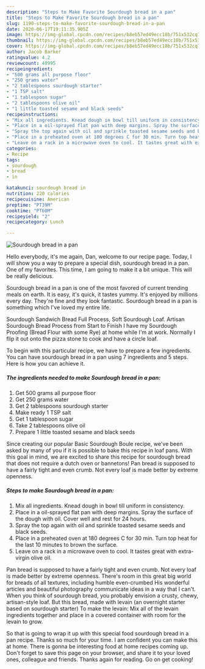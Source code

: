 ```yaml
---
description: "Steps to Make Favorite Sourdough bread in a pan"
title: "Steps to Make Favorite Sourdough bread in a pan"
slug: 1190-steps-to-make-favorite-sourdough-bread-in-a-pan
date: 2020-06-17T19:11:35.905Z
image: https://img-global.cpcdn.com/recipes/b8eb57ed49ecc18b/751x532cq70/sourdough-bread-in-a-pan-recipe-main-photo.jpg
thumbnail: https://img-global.cpcdn.com/recipes/b8eb57ed49ecc18b/751x532cq70/sourdough-bread-in-a-pan-recipe-main-photo.jpg
cover: https://img-global.cpcdn.com/recipes/b8eb57ed49ecc18b/751x532cq70/sourdough-bread-in-a-pan-recipe-main-photo.jpg
author: Jacob Barker
ratingvalue: 4.2
reviewcount: 40995
recipeingredient:
- "500 grams all purpose floor"
- "250 grams water"
- "2 tablespoons sourdough starter"
- "1 TSP salt"
- "1 tablespoon sugar"
- "2 tablespoons olive oil"
- "1 little toasted sesame and black seeds"
recipeinstructions:
- "Mix all ingredients. Knead dough in bowl till uniform in consistency."
- "Place in a oil-sprayed flat pan with deep margins. Spray the surface of the dough with oil. Cover well and rest for 24 hours."
- "Spray the top again with oil and sprinkle toasted sesame seeds and black seeds."
- "Place in a preheated oven at 180 degrees C for 30 min. Turn top heat for the last 10 minutes to brown the surface."
- "Leave on a rack in a microwave oven to cool. It tastes great with extra-virgin olive oil."
categories:
- Recipe
tags:
- sourdough
- bread
- in

katakunci: sourdough bread in 
nutrition: 220 calories
recipecuisine: American
preptime: "PT39M"
cooktime: "PT60M"
recipeyield: "2"
recipecategory: Lunch

---
```



![Sourdough bread in a pan](https://img-global.cpcdn.com/recipes/b8eb57ed49ecc18b/751x532cq70/sourdough-bread-in-a-pan-recipe-main-photo.jpg)

Hello everybody, it's me again, Dan, welcome to our recipe page. Today, I will show you a way to prepare a special dish, sourdough bread in a pan. One of my favorites. This time, I am going to make it a bit unique. This will be really delicious.

Sourdough bread in a pan is one of the most favored of current trending meals on earth. It is easy, it's quick, it tastes yummy. It's enjoyed by millions every day. They're fine and they look fantastic. Sourdough bread in a pan is something which I've loved my entire life.

Sourdough Sandwich Bread Full Process, Soft Sourdough Loaf. Artisan Sourdough Bread Process from Start to Finish I have my Sourdough Proofing (Bread Flour with some Rye) at home while I&#39;m at work. Normally I flip it out onto the pizza stone to cook and have a circle loaf.


To begin with this particular recipe, we have to prepare a few ingredients. You can have sourdough bread in a pan using 7 ingredients and 5 steps. Here is how you can achieve it.

<!--inarticleads1-->

##### The ingredients needed to make Sourdough bread in a pan:

1. Get 500 grams all purpose floor
1. Get 250 grams water
1. Get 2 tablespoons sourdough starter
1. Make ready 1 TSP salt
1. Get 1 tablespoon sugar
1. Take 2 tablespoons olive oil
1. Prepare 1 little toasted sesame and black seeds


Since creating our popular Basic Sourdough Boule recipe, we&#39;ve been asked by many of you if it is possible to bake this recipe in loaf pans. With this goal in mind, we are excited to share this recipe for sourdough bread that does not require a dutch oven or bannetons! Pan bread is supposed to have a fairly tight and even crumb. Not every loaf is made better by extreme openness. 

<!--inarticleads2-->

##### Steps to make Sourdough bread in a pan:

1. Mix all ingredients. Knead dough in bowl till uniform in consistency.
1. Place in a oil-sprayed flat pan with deep margins. Spray the surface of the dough with oil. Cover well and rest for 24 hours.
1. Spray the top again with oil and sprinkle toasted sesame seeds and black seeds.
1. Place in a preheated oven at 180 degrees C for 30 min. Turn top heat for the last 10 minutes to brown the surface.
1. Leave on a rack in a microwave oven to cool. It tastes great with extra-virgin olive oil.


Pan bread is supposed to have a fairly tight and even crumb. Not every loaf is made better by extreme openness. There&#39;s room in this great big world for breads of all textures, including humble even-crumbed His wonderful articles and beautiful photography communicate ideas in a way that I can&#39;t. When you think of sourdough bread, you probably envision a crusty, chewy, artisan-style loaf. But this bread, made with levain (an overnight starter based on sourdough starter) To make the levain: Mix all of the levain ingredients together and place in a covered container with room for the levain to grow. 

So that is going to wrap it up with this special food sourdough bread in a pan recipe. Thanks so much for your time. I am confident you can make this at home. There is gonna be interesting food at home recipes coming up. Don't forget to save this page on your browser, and share it to your loved ones, colleague and friends. Thanks again for reading. Go on get cooking!
